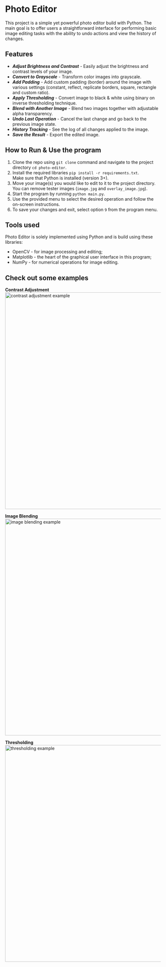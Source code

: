 # Photo Editor
This project is a simple yet powerful photo editor build with Python. The main goal is to offer users a straightforward interface for performing basic image editing tasks with the ability to undo actions and view the history of changes.

## Features
- ***Adjust Brightness and Contrast*** - Easily adjust the brightness and contrast levels of your image.
- ***Convert to Grayscale*** - Transform color images into grayscale.
- ***Add Padding*** - Add custom padding (border) around the image with various settings (constant, reflect, replicate borders, square, rectangle and custom ratio).
- ***Apply Thresholding*** - Convert image to black & white using binary on inverse thresholding technique.
- ***Blend with Another Image*** - Blend two images together with adjustable alpha transparency.
- ***Undo Last Operation*** - Cancel the last change and go back to the previous image state.
- ***History Tracking*** - See the log of all changes applied to the image.
- ***Save the Result*** - Export the edited image.

## How to Run & Use the program
1. Clone the repo using `git clone` command and navigate to the project directory `cd photo-editor`.
2. Install the required libraries `pip install -r requirements.txt`.
   <br>Make sure that Python is installed (version 3+).
4. Move your image(s) you would like to edit to it to the project directory.
   <br>You can remove tester images (`image.jpg` and `overlay_image.jpg`).
5. Start the program by running `python main.py`.
6. Use the provided menu to select the desired operation and follow the on-screen instructions.
7. To save your changes and exit, select option `9` from the program menu.

## Tools used
Photo Editor is solely implemented using Python and is build using these libraries:
- OpenCV - for image processing and editing;
- Matplotlib - the heart of the graphical user interface in this program;
- NumPy - for numerical operations for image editing.

## Check out some examples

**Contrast Adjustment**
<br>
<img width="700" alt="contrast adjustment example" src="https://github.com/user-attachments/assets/cf0d0a25-0385-4ad4-b659-fa7b443fccee" />
<br>

**Image Blending**
<br>
<img width="700" alt="image blending example" src="https://github.com/user-attachments/assets/ab4c30a6-2bed-488c-b9fe-eb6837367d5d" />
<br>

**Thresholding**
<br>
<img width="700" alt="thresholding example" src="https://github.com/user-attachments/assets/20c4acac-0188-4fc3-b69d-997700ef0808" />
<br>
